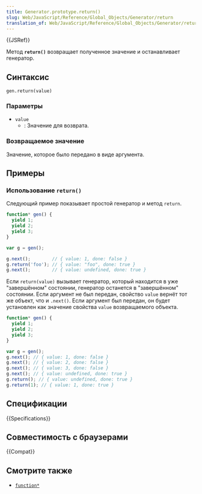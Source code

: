 ```yaml
---
title: Generator.prototype.return()
slug: Web/JavaScript/Reference/Global_Objects/Generator/return
translation_of: Web/JavaScript/Reference/Global_Objects/Generator/return
---
```


{{JSRef}}

Метод **`return()`** возвращает полученное значение и останавливает генератор.

## Синтаксис

```
gen.return(value)
```

### Параметры

- `value`
  - : Значение для возврата.

### Возвращаемое значение

Значение, которое было передано в виде аргумента.

## Примеры

### Использование `return()`

Следующий пример показывает простой генератор и метод `return`.

```js
function* gen() {
  yield 1;
  yield 2;
  yield 3;
}

var g = gen();

g.next();        // { value: 1, done: false }
g.return('foo'); // { value: "foo", done: true }
g.next();        // { value: undefined, done: true }
```

Если `return(value)` вызывает генератор, который находится в уже "завершённом" состоянии, генератор останется в "завершённом" состоянии. Если аргумент не был передан, свойство `value` вернёт тот же объект, что и `.next()`. Если аргумент был передан, он будет установлен как значение свойства `value` возвращаемого объекта.

```js
function* gen() {
  yield 1;
  yield 2;
  yield 3;
}

var g = gen();
g.next(); // { value: 1, done: false }
g.next(); // { value: 2, done: false }
g.next(); // { value: 3, done: false }
g.next(); // { value: undefined, done: true }
g.return(); // { value: undefined, done: true }
g.return(1); // { value: 1, done: true }
```

## Спецификации

{{Specifications}}

## Совместимость с браузерами

{{Compat}}

## Смотрите также

- [`function*`](/ru/docs/Web/JavaScript/Reference/Statements/function*)
